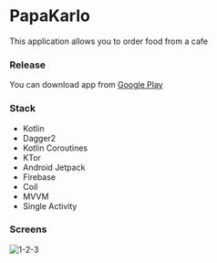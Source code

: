 # PapaKarlo
This application allows you to order food from a cafe

### Release
You can download app from [Google Play](https://play.google.com/store/apps/details?id=com.bunbeuaty.papakarlo)

### Stack
- Kotlin
- Dagger2
- Kotlin Coroutines
- KTor
- Android Jetpack
- Firebase
- Coil
- MVVM
- Single Activity

### Screens
![1-2-3](https://user-images.githubusercontent.com/36783631/139852691-f6566b13-5a1c-4dcd-a9fc-e72613ae8f91.jpg)
